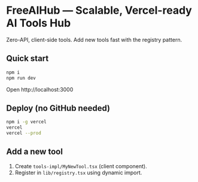 # FreeAIHub — Scalable, Vercel-ready AI Tools Hub

Zero-API, client-side tools. Add new tools fast with the registry pattern.

## Quick start
```bash
npm i
npm run dev
```
Open http://localhost:3000

## Deploy (no GitHub needed)
```bash
npm i -g vercel
vercel
vercel --prod
```

## Add a new tool
1. Create `tools-impl/MyNewTool.tsx` (client component).
2. Register in `lib/registry.tsx` using dynamic import.
